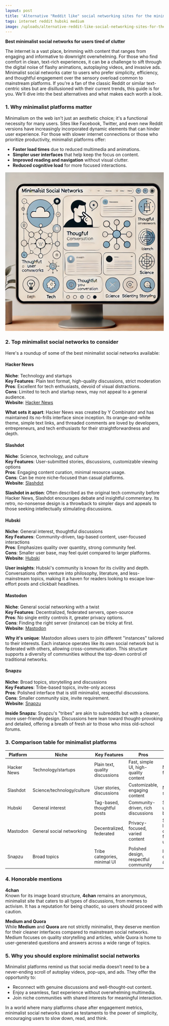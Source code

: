 ```yaml
---
layout: post
title: 'Alternative "Reddit like" social networking sites for the minimalists'
tags: internet reddit hubski medium
image: /uploads/alternative-reddit-like-social-networking-sites-for-the-minimalists.webp
---
```


**Best minimalist social networks for users tired of clutter**

The internet is a vast place, brimming with content that ranges from engaging and informative to downright overwhelming. For those who find comfort in clean, text-rich experiences, it can be a challenge to sift through the digital noise of flashy animations, autoplaying videos, and invasive ads. Minimalist social networks cater to users who prefer simplicity, efficiency, and thoughtful engagement over the sensory overload common to mainstream platforms. If you're a fan of the classic Reddit or similar text-centric sites but are disillusioned with their current trends, this guide is for you. We'll dive into the best alternatives and what makes each worth a look.

### 1. Why minimalist platforms matter
Minimalism on the web isn't just an aesthetic choice; it's a functional necessity for many users. Sites like Facebook, Twitter, and even new Reddit versions have increasingly incorporated dynamic elements that can hinder user experience. For those with slower internet connections or those who prioritize productivity, minimalist platforms offer:

- **Faster load times** due to reduced multimedia and animations.
- **Simpler user interfaces** that help keep the focus on content.
- **Improved reading and navigation** without visual clutter.
- **Reduced cognitive load** for more focused interactions.

![alternative-reddit-like-social-networking-sites-for-the-minimalists](/uploads/alternative-reddit-like-social-networking-sites-for-the-minimalists.webp)

### 2. Top minimalist social networks to consider

Here's a roundup of some of the best minimalist social networks available:

#### Hacker News
**Niche**: Technology and startups  
**Key Features**: Plain text format, high-quality discussions, strict moderation  
**Pros**: Excellent for tech enthusiasts, devoid of visual distractions.  
**Cons**: Limited to tech and startup news, may not appeal to a general audience.  
**Website**: [Hacker News](https://news.ycombinator.com)

**What sets it apart**: Hacker News was created by Y Combinator and has maintained its no-frills interface since inception. Its orange-and-white theme, simple text links, and threaded comments are loved by developers, entrepreneurs, and tech enthusiasts for their straightforwardness and depth.

#### Slashdot
**Niche**: Science, technology, and culture  
**Key Features**: User-submitted stories, discussions, customizable viewing options  
**Pros**: Engaging content curation, minimal resource usage.  
**Cons**: Can be more niche-focused than casual platforms.  
**Website**: [Slashdot](https://slashdot.org/)

**Slashdot in action**: Often described as the original tech community before Hacker News, Slashdot encourages debate and insightful commentary. Its retro, no-nonsense design is a throwback to simpler days and appeals to those seeking intellectually stimulating discussions.

#### Hubski
**Niche**: General interest, thoughtful discussions  
**Key Features**: Community-driven, tag-based content, user-focused interactions  
**Pros**: Emphasizes quality over quantity, strong community feel.  
**Cons**: Smaller user base, may feel quiet compared to larger platforms.  
**Website**: [Hubski](https://hubski.com)

**User insights**: Hubski's community is known for its civility and depth. Conversations often venture into philosophy, literature, and less-mainstream topics, making it a haven for readers looking to escape low-effort posts and clickbait headlines.

#### Mastodon
**Niche**: General social networking with a twist  
**Key Features**: Decentralized, federated servers, open-source  
**Pros**: No single entity controls it, greater privacy options.  
**Cons**: Finding the right server (instance) can be tricky at first.  
**Website**: [Mastodon](https://mastodon.social)

**Why it's unique**: Mastodon allows users to join different "instances" tailored to their interests. Each instance operates like its own social network but is federated with others, allowing cross-communication. This structure supports a diversity of communities without the top-down control of traditional networks.

#### Snapzu
**Niche**: Broad topics, storytelling and discussions  
**Key Features**: Tribe-based topics, invite-only access  
**Pros**: Polished interface that is still minimalist, respectful discussions.  
**Cons**: Smaller community size, invite requirement.  
**Website**: [Snapzu](https://snapzu.com)

**Inside Snapzu**: Snapzu's "tribes" are akin to subreddits but with a cleaner, more user-friendly design. Discussions here lean toward thought-provoking and detailed, offering a breath of fresh air to those who miss old-school forums.

### 3. Comparison table for minimalist platforms

| Platform   | Niche                      | Key Features                  | Pros                                   | Cons                                  |
|------------|----------------------------|--------------------------------|----------------------------------------|---------------------------------------|
| Hacker News| Technology/startups        | Plain text, quality discussions| Fast, simple UI, high-quality content  | Niche-focused                        |
| Slashdot   | Science/technology/culture | User stories, discussions      | Customizable, engaging content         | Niche-specific                       |
| Hubski     | General interest           | Tag-based, thoughtful posts    | Community-driven, rich discussions    | Smaller user base                    |
| Mastodon   | General social networking  | Decentralized, federated       | Privacy-focused, varied content       | Steep learning curve for new users   |
| Snapzu     | Broad topics               | Tribe categories, minimal UI   | Polished design, respectful community | Invite-only access                   |

### 4. Honorable mentions

**4chan**  
Known for its image board structure, **4chan** remains an anonymous, minimalist site that caters to all types of discussions, from memes to activism. It has a reputation for being chaotic, so users should proceed with caution.

**Medium and Quora**  
While **Medium** and **Quora** are not strictly minimalist, they deserve mention for their cleaner interfaces compared to mainstream social networks. Medium focuses on quality storytelling and articles, while Quora is home to user-generated questions and answers across a wide range of topics.

### 5. Why you should explore minimalist social networks

Minimalist platforms remind us that social media doesn’t need to be a never-ending scroll of autoplay videos, pop-ups, and ads. They offer the opportunity to:

- Reconnect with genuine discussions and well-thought-out content.
- Enjoy a seamless, fast experience without overwhelming multimedia.
- Join niche communities with shared interests for meaningful interaction.

In a world where many platforms chase after engagement metrics, minimalist social networks stand as testaments to the power of simplicity, encouraging users to slow down, read, and think.
